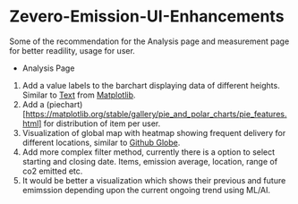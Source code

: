 # Zevero-Emission-UI-Enhancements

Some of the recommendation for the Analysis page and measurement page for better readility, usage for user.

- Analysis Page

1. Add a value labels to the barchart displaying data of different heights. Similar to [Text](https://matplotlib.org/stable/api/_as_gen/matplotlib.pyplot.text.html) from [Matplotlib](https://matplotlib.org/stable/).
2. Add a (piechart)[https://matplotlib.org/stable/gallery/pie_and_polar_charts/pie_features.html] for distribution of item per user.
3. Visualization of global map with heatmap showing frequent delivery for different locations, similar to [Github Globe](https://github.blog/2020-12-21-how-we-built-the-github-globe/).
4. Add more complex filter method, currently there is a option to select starting and closing date. Items, emission average, location, range of co2 emitted etc.
5. It would be better a visualization which shows their previous and future emimssion depending upon the current ongoing trend using ML/AI.
